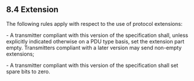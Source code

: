 ## 8.4 Extension

The following rules apply with respect to the use of protocol
extensions:

\- A transmitter compliant with this version of the specification shall,
unless explicitly indicated otherwise on a PDU type basis, set the
extension part empty. Transmitters compliant with a later version may
send non-empty extensions;

\- A transmitter compliant with this version of the specification shall
set spare bits to zero.